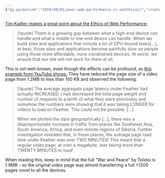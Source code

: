```yaml
---
{"dg-permalink":"2019/08/01/poor-web-performance-is-unethical/","created-date":"2019-08-01T00:00:00","dg-home":false,"dg-pinned":false,"dg-home-link":false,"dg-publish":true,"disabled rules":["header-increment","yaml-title","yaml-title-alias","file-name-heading"],"title":"Poor web performance is unethical","aliases":["Poor web performance is unethical"],"linter-yaml-title-alias":"Poor web performance is unethical","updated-date":"2025-05-05T17:44:21","tags":["dgarticle","Performance","Web","Miscellaneous"],"dg-path":"2019-08-01-poor-web-performance-is-unethical.md","permalink":"/2019/08/01/poor-web-performance-is-unethical/","dgPassFrontmatter":true}
---
```



[Tim Kadlec makes a great point about the Ethics of Web Performance:](https://timkadlec.com/remembers/2019-01-09-the-ethics-of-performance/)
> [!quote]
> There is a growing gap between what a high-end device can handle and what a middle to low-end device can handle. When we build sites and applications that include a lot of CPU-bound tasks[...], at best, those sites and applications become painfully slow on people using those more affordable, more constrained devices. At worst, we ensure that our site will not work for them at all.

This is not well-known, even though the effects can be profound, as [this example from YouTube shows.](https://blog.chriszacharias.com/page-weight-matters) They have reduced the page size of a video page from 1.2MB to less than 100 KB and observed the following:

> [!quote]
> The average aggregate page latency under Feather had actually INCREASED. I had decreased the total page weight and number of requests to a tenth of what they were previously and somehow the numbers were showing that it was taking LONGER for videos to load on Feather. This could not be possible. [...]
>
> When we plotted the data geographically [...], there was a disproportionate increase in traffic from places like Southeast Asia, South America, Africa, and even remote regions of Siberia. Further investigation revealed that, in these places, the average page load time under Feather was over TWO MINUTES! This meant that a regular video page, at over a megabyte, was taking more than TWENTY MINUTES to load!

When reading this, keep in mind that the full "War and Peace" by Tolstoi is 1.9MB - so the original video page was almost transferring a full >1200 pages novel to all the devices.
